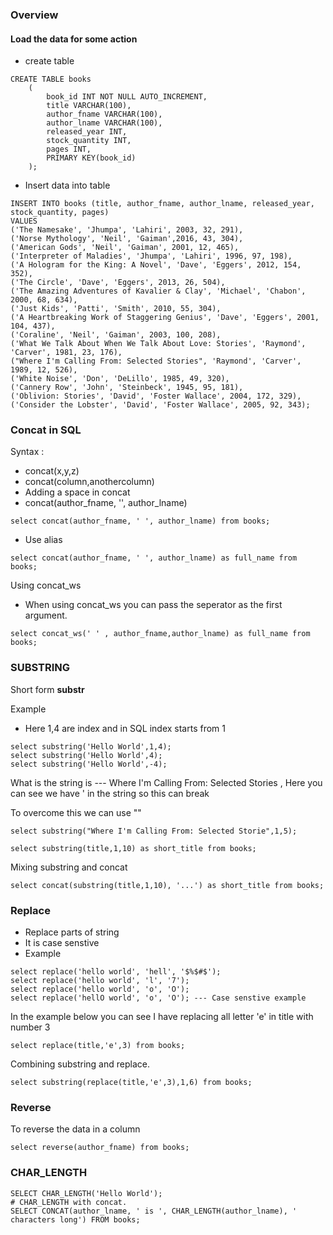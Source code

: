 ### Overview

#### Load the data for some action

- create table 
```
CREATE TABLE books 
	(
		book_id INT NOT NULL AUTO_INCREMENT,
		title VARCHAR(100),
		author_fname VARCHAR(100),
		author_lname VARCHAR(100),
		released_year INT,
		stock_quantity INT,
		pages INT,
		PRIMARY KEY(book_id)
	);
```
- Insert data into table

```
INSERT INTO books (title, author_fname, author_lname, released_year, stock_quantity, pages)
VALUES
('The Namesake', 'Jhumpa', 'Lahiri', 2003, 32, 291),
('Norse Mythology', 'Neil', 'Gaiman',2016, 43, 304),
('American Gods', 'Neil', 'Gaiman', 2001, 12, 465),
('Interpreter of Maladies', 'Jhumpa', 'Lahiri', 1996, 97, 198),
('A Hologram for the King: A Novel', 'Dave', 'Eggers', 2012, 154, 352),
('The Circle', 'Dave', 'Eggers', 2013, 26, 504),
('The Amazing Adventures of Kavalier & Clay', 'Michael', 'Chabon', 2000, 68, 634),
('Just Kids', 'Patti', 'Smith', 2010, 55, 304),
('A Heartbreaking Work of Staggering Genius', 'Dave', 'Eggers', 2001, 104, 437),
('Coraline', 'Neil', 'Gaiman', 2003, 100, 208),
('What We Talk About When We Talk About Love: Stories', 'Raymond', 'Carver', 1981, 23, 176),
("Where I'm Calling From: Selected Stories", 'Raymond', 'Carver', 1989, 12, 526),
('White Noise', 'Don', 'DeLillo', 1985, 49, 320),
('Cannery Row', 'John', 'Steinbeck', 1945, 95, 181),
('Oblivion: Stories', 'David', 'Foster Wallace', 2004, 172, 329),
('Consider the Lobster', 'David', 'Foster Wallace', 2005, 92, 343);
```


### Concat in SQL

Syntax : 

- concat(x,y,z)
- concat(column,anothercolumn)
- Adding a space in concat
- concat(author_fname, '', author_lname)

```
select concat(author_fname, ' ', author_lname) from books;
```
- Use alias
```
select concat(author_fname, ' ', author_lname) as full_name from books;
```

Using concat_ws
- When using concat_ws you can pass the seperator as the first argument.
```
select concat_ws(' ' , author_fname,author_lname) as full_name from books;
```

### SUBSTRING

Short form **substr**

Example
- Here 1,4 are index and in SQL index starts from 1 
```
select substring('Hello World',1,4);
select substring('Hello World',4);
select substring('Hello World',-4);
```

What is the string is --- Where I'm Calling From: Selected Stories , Here you can see we have ' in the string so this can break

To overcome this we can use "" 
```
select substring("Where I'm Calling From: Selected Storie",1,5);
```
```
select substring(title,1,10) as short_title from books;
```

Mixing substring and concat

```
select concat(substring(title,1,10), '...') as short_title from books;
```

### Replace

- Replace parts of string 
- It is case senstive
- Example
```
select replace('hello world', 'hell', '$%$#$');
select replace('hello world', 'l', '7');
select replace('hello world', 'o', 'O');
select replace('hellO world', 'o', 'O'); --- Case senstive example
```
In the example below you can see I have replacing all letter 'e' in title with number 3
```
select replace(title,'e',3) from books;
```
Combining substring and replace.
```
select substring(replace(title,'e',3),1,6) from books;
```

### Reverse
To reverse the data in a column
```
select reverse(author_fname) from books;
```

### CHAR_LENGTH
```
SELECT CHAR_LENGTH('Hello World');
# CHAR_LENGTH with concat.
SELECT CONCAT(author_lname, ' is ', CHAR_LENGTH(author_lname), ' characters long') FROM books;
```
